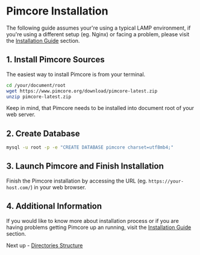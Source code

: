 # Pimcore Installation

The following guide assumes your're using a typical LAMP environment, if you're using a different setup (eg. Nginx) or facing a problem, please visit the [Installation Guide](../13_Installation_and_Upgrade/05_Installation_Guide.md) section.

## 1. Install Pimcore Sources

The easiest way to install Pimcore is from your terminal.

```bash
cd /your/document/root
wget https://www.pimcore.org/download/pimcore-latest.zip
unzip pimcore-latest.zip
```

Keep in mind, that Pimcore needs to be installed into document root of your web server. 


## 2. Create Database
```bash
mysql -u root -p -e "CREATE DATABASE pimcore charset=utf8mb4;"
```

## 3. Launch Pimcore and Finish Installation
Finish the Pimcore installation by accessing the URL (eg. `https://your-host.com/`) in your web browser. 


## 4. Additional Information
If you would like to know more about installation process or if you are having problems getting Pimcore up an running, visit 
the [Installation Guide](../13_Installation_and_Upgrade/05_Installation_Guide.md) section.


Next up - [Directories Structure](./02_Directories_Structure.md)